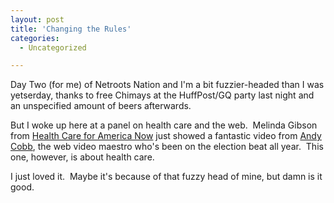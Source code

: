 ```yaml
---
layout: post
title: 'Changing the Rules'
categories:
  - Uncategorized

---
```



    

Day Two (for me) of Netroots Nation and I'm a bit fuzzier-headed than I was yetserday, thanks to free Chimays at the HuffPost/GQ party last night and an unspecified amount of beers afterwards.

But I woke up here at a panel on health care and the web.  Melinda Gibson from <a href="http://healthcareforamericanow.org/">Health Care for America Now</a> just showed a fantastic video from <a href="http://www.youtube.com/user/AndyCobbonUTube">Andy Cobb</a>, the web video maestro who's been on the election beat all year.  This one, however, is about health care.

I just loved it.  Maybe it's because of that fuzzy head of mine, but damn is it good.
  
